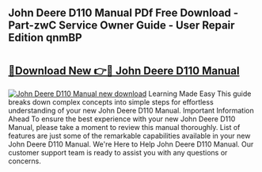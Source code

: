 ## John Deere D110 Manual PDf Free Download - Part-zwC Service Owner Guide - User Repair Edition qnmBP

# <h2><a href="http://bc22143.oget.top/?id=John+Deere+D110+Manual">🔗Download New 👉🔴 John Deere D110 Manual</a></h2>

[![John Deere D110 Manual new download](https://i.imgur.com/5g1atiW.png)](http://bc22143.oget.top/?id=John+Deere+D110+Manual)
Learning Made Easy This guide breaks down complex concepts into simple steps for effortless understanding of your new John Deere D110 Manual. Important Information Ahead To ensure the best experience with your new John Deere D110 Manual, please take a moment to review this manual thoroughly. List of features are just some of the remarkable capabilities available in your new John Deere D110 Manual. We're Here to Help John Deere D110 Manual. Our customer support team is ready to assist you with any questions or concerns.
